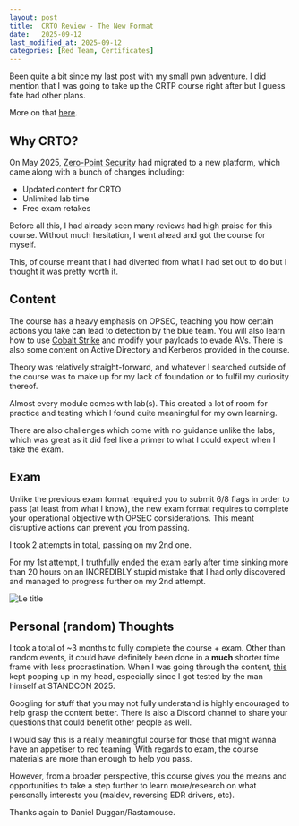 ```yaml
---
layout: post
title:  CRTO Review - The New Format
date:   2025-09-12
last_modified_at: 2025-09-12
categories: [Red Team, Certificates]
---
```


Been quite a bit since my last post with my small pwn adventure. I did mention that I was going to take up the CRTP course right after but I guess fate had other plans.

More on that [here](https://www.linkedin.com/feed/update/urn:li:activity:7331724148265639937/).

## Why CRTO?

On May 2025, [Zero-Point Security](https://www.zeropointsecurity.co.uk/) had migrated to a new platform, which came along with a bunch of changes including:

- Updated content for CRTO
- Unlimited lab time 
- Free exam retakes

Before all this, I had already seen many reviews had high praise for this course. Without much hesitation, I went ahead and got the course for myself.

This, of course meant that I had diverted from what I had set out to do but I thought it was pretty worth it.

## Content

The course has a heavy emphasis on OPSEC, teaching you how certain actions you take can lead to detection by the blue team. You will also learn how to use [Cobalt Strike](https://www.cobaltstrike.com/) and modify your payloads to evade AVs. There is also some content on Active Directory and Kerberos provided in the course.

Theory was relatively straight-forward, and whatever I searched outside of the course was to make up for my lack of foundation or to fulfil my curiosity thereof. 

Almost every module comes with lab(s). This created a lot of room for practice and testing which I found quite meaningful for my own learning.

There are also challenges which come with no guidance unlike the labs, which was great as it did feel like a primer to what I could expect when I take the exam.

## Exam

Unlike the previous exam format required you to submit 6/8 flags in order to pass (at least from what I know), the new exam format requires to complete your operational objective with OPSEC considerations. This meant disruptive actions can prevent you from passing. 

I took 2 attempts in total, passing on my 2nd one. 

For my 1st attempt, I truthfully ended the exam early after time sinking more than 20 hours on an INCREDIBLY stupid mistake that I had only discovered and managed to progress further on my 2nd attempt.

![Le title](/images/crto.png)


## Personal (random) Thoughts

I took a total of ~3 months to fully complete the course + exam. Other than random events, it could have definitely been done in a **much** shorter time frame with less procrastination. When I was going through the content, [this](https://gatari.dev/posts/long-live-the-shellcode/) kept popping up in my head, especially since I got tested by the man himself at STANDCON 2025.

Googling for stuff that you may not fully understand is highly encouraged to help grasp the content better. There is also a Discord channel to share your questions that could benefit other people as well.

I would say this is a really meaningful course for those that might wanna have an appetiser to red teaming. With regards to exam, the course materials are more than enough to help you pass. 

However, from a broader perspective, this course gives you the means and opportunities to take a step further to learn more/research on what personally interests you (maldev, reversing EDR drivers, etc).

Thanks again to Daniel Duggan/Rastamouse.










